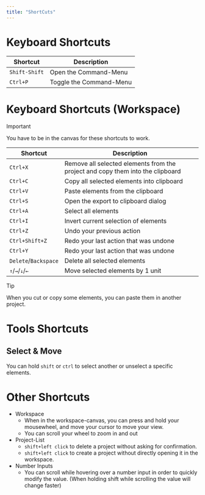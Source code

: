 ```yaml
---
title: "ShortCuts"
---
```


# Keyboard Shortcuts

| Shortcut      | Description             |
|---------------|-------------------------|
| `Shift-Shift` | Open the Command-Menu   |
| `Ctrl+P`      | Toggle the Command-Menu |

# Keyboard Shortcuts (Workspace)

> [!IMPORTANT]
> You have to be in the canvas for these shortcuts to work.

| Shortcut             | Description                                                                    |
|----------------------|--------------------------------------------------------------------------------|
| `Ctrl+X`             | Remove all selected elements from the project and copy them into the clipboard |
| `Ctrl+C`             | Copy all selected elements into clipboard                                      |
| `Ctrl+V`             | Paste elements from the clipboard                                              |
| `Ctrl+S`             | Open the export to clipboard dialog                                            |
| `Ctrl+A`             | Select all elements                                                            |
| `Ctrl+I`             | Invert current selection of elements                                           |
| `Ctrl+Z`             | Undo your previous action                                                      |
| `Ctrl+Shift+Z`       | Redo your last action that was undone                                          |
| `Ctrl+Y`             | Redo your last action that was undone                                          |
| `Delete`/`Backspace` | Delete all selected elements                                                   |
| `↑`/`→`/`↓`/`←`      | Move selected elements by 1 unit                                               |

> [!TIP]
> When you cut or copy some elements, you can paste them in another project.

# Tools Shortcuts

## Select & Move

You can hold `shift` or `ctrl` to select another or unselect a specific elements.

# Other Shortcuts

- Workspace
  - When in the workspace-canvas, you can press and hold your mousewheel, and move your cursor to move your view.
  - You can scroll your wheel to zoom in and out
- Project-List
  - `shift+left click` to delete a project without asking for confirmation.
  - `shift+left click` to create a project without directly opening it in the workspace.
- Number Inputs
  - You can scroll while hovering over a number input in order to quickly modify the value. (When holding shift while scrolling the value will change faster)
